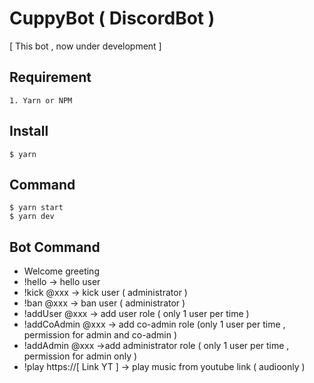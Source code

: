 # CuppyBot ( DiscordBot )

[ This bot , now under development ]

## Requirement

```
1. Yarn or NPM
```

## Install

```
$ yarn
```

## Command

```
$ yarn start
$ yarn dev
```

## Bot Command

- Welcome greeting
- !hello → hello user
- !kick @xxx → kick user ( administrator )
- !ban @xxx → ban user ( administrator )
- !addUser @xxx → add user role ( only 1 user per time )
- !addCoAdmin @xxx → add co-admin role (only 1 user per time , permission for admin and co-admin )
- !addAdmin @xxx →add administrator role ( only 1 user per time , permission for admin only )
- !play https://[ Link YT ] → play music from youtube link ( audioonly )

